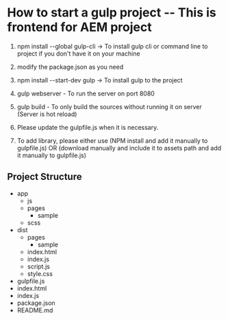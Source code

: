 # How to start a gulp project -- This is frontend for AEM project

1. npm install --global gulp-cli -> To install gulp cli or command line to project if you don't have it on your machine

2. modify the package.json as you need

3. npm install --start-dev gulp -> To install gulp to the project

4. gulp webserver - To run the server on port 8080

5. gulp build - To only build the sources without running it on server (Server is hot reload)

6. Please update the gulpfile.js when it is necessary.

7. To add library, please either use (NPM install and add it manually to gulpfile.js) OR (download manually and include it to assets path and add it manually to gulpfile.js)

## Project Structure

- app
  - js
  - pages
    - sample
  - scss
- dist
  - pages
    - sample
  - index.html
  - index.js
  - script.js
  - style.css
- gulpfile.js
- index.html
- index.js
- package.json
- README.md

